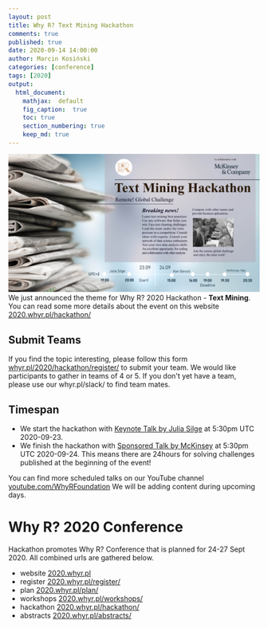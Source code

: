 ```yaml
---
layout: post
title: Why R? Text Mining Hackathon
comments: true
published: true
date: 2020-09-14 14:00:00
author: Marcin Kosiński
categories: [conference]
tags: [2020]
output:
  html_document:
    mathjax:  default
    fig_caption:  true
    toc: true
    section_numbering: true
    keep_md: true
---
```


<img src="/images/fulls/whyr2020/hackathon/hackathon2020.jpg" class="fit image"> We just announced the theme for Why R? 2020 Hackathon - **Text Mining**. You can read some more details about the event on this website [2020.whyr.pl/hackathon/](https://2020.whyr.pl/hackathon/)

## Submit Teams

If you find the topic interesting, please follow this form [whyr.pl/2020/hackathon/register/](https://whyr.pl/2020/hackathon/register/) to submit your team. We would like participants to gather in teams of 4 or 5. If you don't yet have a team, please use our whyr.pl/slack/ to find team mates.

## Timespan

- We start the hackathon with [Keynote Talk by Julia Silge](https://www.youtube.com/watch?v=OH_lt8qlSJw) at 5:30pm UTC 2020-09-23.
- We finish the hackathon with [Sponsored Talk by McKinsey](https://www.youtube.com/watch?v=BksxHxc1WtU) at 5:30pm UTC  2020-09-24.
This means there are 24hours for solving challenges published at the beginning of the event!

You can find more scheduled talks on our YouTube channel [youtube.com/WhyRFoundation](https://youtube.com/WhyRFoundation)
We will be adding content during upcoming days.

# Why R? 2020 Conference

Hackathon promotes Why R? Conference that is planned for 24-27 Sept 2020. All combined urls are gathered below.

- website   [2020.whyr.pl](https://2020.whyr.pl/)
- register  [2020.whyr.pl/register/](https://2020.whyr.pl/register/)
- plan      [2020.whyr.pl/plan/](https://2020.whyr.pl/plan/)
- workshops [2020.whyr.pl/workshops/](https://2020.whyr.pl/workshops/)
- hackathon [2020.whyr.pl/hackathon/](https://2020.whyr.pl/hackathon/)
- abstracts [2020.whyr.pl/abstracts/](https://2020.whyr.pl/abstracts/)

